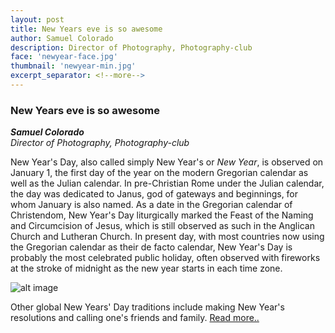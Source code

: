 ```yaml
---
layout: post
title: New Years eve is so awesome
author: Samuel Colorado
description: Director of Photography, Photography-club
face: 'newyear-face.jpg'
thumbnail: 'newyear-min.jpg'
excerpt_separator: <!--more-->
---
```

### New Years eve is so awesome
**_Samuel Colorado_**<br>
*Director of Photography, Photography-club*

New Year's Day, also called simply New Year's or _New Year_, is observed on January 1, the first day of the year on the modern Gregorian calendar as well as the Julian calendar<!--more-->.
 In pre-Christian Rome under the Julian calendar, the day was dedicated to Janus, god of gateways and beginnings, for whom January is also named. As a date in the Gregorian calendar of Christendom, New Year's Day liturgically marked the Feast of the Naming and Circumcision of Jesus, which is still observed as such in the Anglican Church and Lutheran Church. In present day, with most countries now using the Gregorian calendar as their de facto calendar, New Year's Day is probably the most celebrated public holiday, often observed with fireworks at the stroke of midnight as the new year starts in each time zone.


![alt image]({{site.baseurl}}/img/blog/newyear.jpg)

  Other global New Years' Day traditions include making New Year's resolutions and calling one's friends and family.
[Read more..](https://en.wikipedia.org/wiki/New_Year's_Day)
